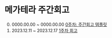 # 메가테라 주간회고
0. 0000.00.00 ~ 0000.00.00 [0주차: 주간회고 템플릿](/blog/Megatera9/template.md)
1. 2023.12.11 ~ 2023.12.17 [1주차 회고](/blog/Megatera9/week1/)